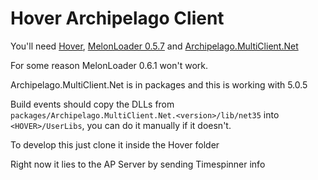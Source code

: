 ﻿# Hover Archipelago Client

You'll need [Hover](https://www.pcgamingwiki.com/wiki/Hover_(2017)), [MelonLoader 0.5.7](https://melonwiki.xyz/) and [Archipelago.MultiClient.Net](https://github.com/ArchipelagoMW/Archipelago.MultiClient.Net/releases)

For some reason MelonLoader 0.6.1 won't work.

Archipelago.MultiClient.Net is in packages and this is working with 5.0.5

Build events should copy the DLLs from `packages/Archipelago.MultiClient.Net.<version>/lib/net35` into `<HOVER>/UserLibs`, you can do it manually if it doesn't.

To develop this just clone it inside the Hover folder

Right now it lies to the AP Server by sending Timespinner info